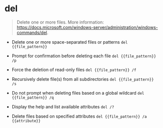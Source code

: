 # del
> Delete one or more files.
> More information: <https://docs.microsoft.com/windows-server/administration/windows-commands/del>.

- Delete one or more space-separated files or patterns
`del {{file_pattern}}`

- Prompt for confirmation before deleting each file
`del {{file_pattern}} /p`

- Force the deletion of read-only files
`del {{file_pattern}} /f`

- Recursively delete file(s) from all subdirectories
`del {{file_pattern}} /s`

- Do not prompt when deleting files based on a global wildcard
`del {{file_pattern}} /q`

- Display the help and list available attributes
`del /?`

- Delete files based on specified attributes
`del {{file_pattern}} /a {{attribute}}`

